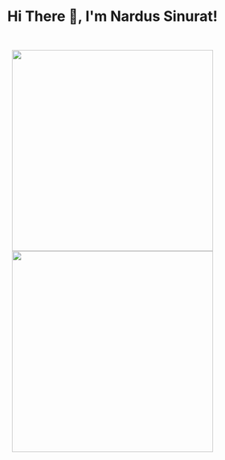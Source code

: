 <h1 align="center">Hi There 👋, I'm Nardus Sinurat!</h1>
<br>

<p align = "center">
  <img src = "https://github-readme-stats.vercel.app/api?username=nardussinurat&show_icons=true&theme=bear" width = 400>
  <img src = "https://github-readme-streak-stats.herokuapp.com?user=nardussinurat&theme=dark&hide_border=true" width = 400>
</p>
